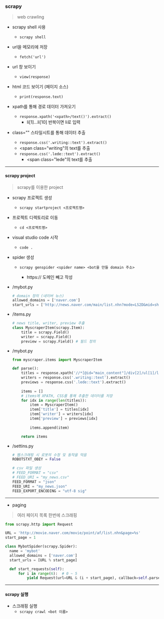 ### scrapy

> web crawling



- scrapy shell 사용

  - `scrapy shell`

    

- url을 메모리에 저장

  - `fetch('url')`

  

- url 창 보이기

  - `view(response)`

    

- html 코드 보이기 (페이지 소스)

  - `print(response.text)`

  

- xpath를 통해 경로 데이터 가져오기
  - `response.xpath('<xpath>/text()').extract()`   
    - li[1]...li[10] 반복이면 li로 입력



- class="" 스타일시트를 통해 데이터 추출
  -  `response.css('.writing::text').extract()`  
    - <span class="writing"의 text를 추출
  - `response.css('.lede::text').extract()`
    - <span class="lede"의 text를 추출



---



#### scrapy project

> scrapy를 이용한 project



- scrapy 프로젝트 생성

  - `scrapy startproject <프로젝트명>`

    

- 프로젝트 디렉토리로 이동

  - `cd <프로젝트명>`

    

- visual studio code 시작

  - `code .`

    

- spider 생성

  - `scrapy genspider <spider name> <bot을 만들 domain 주소>`

    - https:// 도메인 빼고 작성 

    

- /mybot.py 

  ```python
  # domain 정의 (네이버 뉴스)
  allowed_domains = ['naver.com']
  start_urls = ['http://news.naver.com/main/list.nhn?mode=LS2D&mid=shm&sid1=105&sid2=226/']
  ```

  

- /items.py  

  ```python
  # news title, writer, preview 추출
  class MyscraperItem(scrapy.Item):
      title = scrapy.Field()
      writer = scrapy.Field()
      preview = scrapy.Field() # 필드 정의
  ```

  

- /mybot.py

  ```python
  from myscraper.items import MyscraperItem
  
  def parse():        
      titles = response.xpath('//*[@id="main_content"]/div[2]/ul[1]/li/dl/dt[2]/a/text()').extract()
      writers = response.css('.writing::text').extract()
      previews = response.css('.lede::text').extract()
      
      items = []
      # items에 XPATH, CSS를 통해 추출한 데이터를 저장
      for idx in range(len(titles)):
          item = MyscraperItem()
          item['title'] = titles[idx]
          item['writer'] = writers[idx]
          item['preview'] = previews[idx]
          
          items.append(item)
  
      return items
  
  ```

  

- /settins.py

  ```python
  # 웹스크래핑 시 로봇의 수정 및 동작을 막음
  ROBOTSTXT_OBEY = False
  
  # csv 파일 생성
  # FEED_FORMAT = "csv"
  # FEED_URI = "my_news.csv"
  FEED_FORMAT = "json"
  FEED_URI = "my_news.json"
  FEED_EXPORT_ENCODING = "utf-8 sig"
  ```

  

---



- paging

> 여러 페이지 목록 한번에 스크래핑

  ```python
from scrapy.http import Request

URL = 'http://movie.naver.com/movie/point/af/list.nhn&page=%s'
start_page = 1

class MybotSpider(scrapy.Spider):
    name = 'mybot'
    allowed_domains = ['naver.com']
    start_urls = [URL % start_page]

    def start_requests(self):
        for i in range(6):  # 0 ~ 5
            yield Request(url=URL & (i + start_page), callback=self.parse)
  ```




---



#### scrapy 실행



- 스크래핑 실행
  - `scrapy crawl <bot 이름>`



